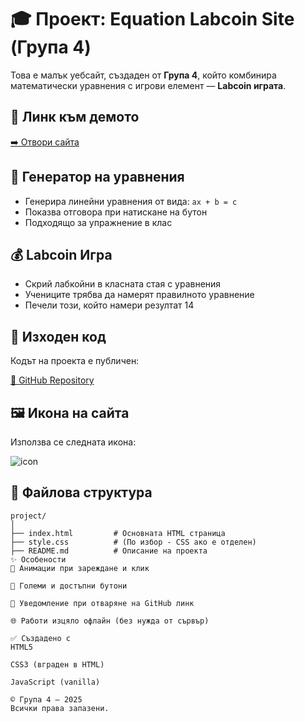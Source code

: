 # 🎓 Проект: Equation Labcoin Site (Група 4)

Това е малък уебсайт, създаден от **Група 4**, който комбинира математически уравнения с игрови елемент — **Labcoin играта**.

## 🔗 Линк към демото

[➡️ Отвори сайта](https://equations-two.vercel.app/website.htm)

## 🧮 Генератор на уравнения

- Генерира линейни уравнения от вида: `ax + b = c`
- Показва отговора при натискане на бутон
- Подходящо за упражнение в клас

## 💰 Labcoin Игра

- Скрий лабкойни в класната стая с уравнения
- Учениците трябва да намерят правилното уравнение
- Печели този, който намери резултат 14

## 📂 Изходен код

Кодът на проекта е публичен:

[🔗 GitHub Repository](https://github.com/potatokingz/equations/tree/main)

## 🖼️ Икона на сайта

Използва се следната икона:

![icon](https://i.ibb.co/M5JCcfSz/image-removebg-preview-16.png)

## 📁 Файлова структура

```plaintext
project/
│
├── index.html         # Основната HTML страница
├── style.css          # (По избор - CSS ако е отделен)
├── README.md          # Описание на проекта
✨ Особености
🎨 Анимации при зареждане и клик

🔘 Големи и достъпни бутони

🔔 Уведомление при отваряне на GitHub линк

🌐 Работи изцяло офлайн (без нужда от сървър)

✅ Създадено с
HTML5

CSS3 (вграден в HTML)

JavaScript (vanilla)

© Група 4 — 2025
Всички права запазени.
